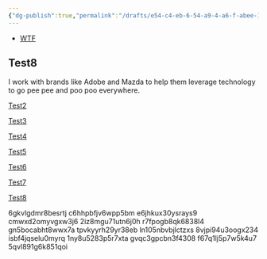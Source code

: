 ```yaml
---
{"dg-publish":true,"permalink":"/drafts/e54-c4-eb-6-54-a9-4-a6-f-abee-1-d43-ca-0-ebb-78/","dgHomeLink":true,"dgPassFrontmatter":false}
---
```


- [WTF](https://davidblue.wtf/drafts/E54C4EB6-54A9-4A6F-ABEE-1D43CA0EBB78.html)

## Test8
I work with brands like Adobe and Mazda to help them leverage technology to go pee pee and poo poo everywhere.

[Test2](https://writeas.com/401ye3hp22dxn1mn)

[Test3](https://writeas.com/lvr2ea1y6fcvq065)

[Test4](https://writeas.com/nay487vx89g8okp3)

[Test5](https://writeas.com/xpgkbpjh5mgnnhfj)

[Test6](https://writeas.com/fmcle15e5pr84g59)

[Test7](https://writeas.com/18lowi7z6rf170hx.md)

[Test8](https://writeas.com/gt2dj1rhn158ekke)

6gkvlgdmr8besrtj
c6hhpbfjv6wpp5bm
e6jhkux30ysrays9
cmwxd2omyvgxw3j6
2iz8mgu71utn6j0h
r7fpogb8qk6838l4
gn5bocabht8wwx7a
tpvkyyrh29yr38eb
ln105nbvbjlctzxs
8vjpi94u3oogx234
isbf4jqselu0myrq
1ny8u5283p5r7xta
gvqc3gpcbn3f4308
f67q1lj5p7w5k4u7
5qvl891g6k851qoi